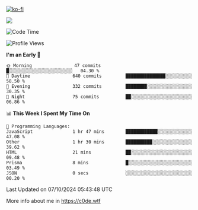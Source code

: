 [![ko-fi](https://ko-fi.com/img/githubbutton_sm.svg)](https://ko-fi.com/Z8Z4Y2LKX)

<a href="https://wakatime.com"><img src="https://wakatime.com/share/@c0dezin/b7f18a7c-ab3a-40b8-8bc7-b1b7bf71f1d6.svg" /></a>

<!--START_SECTION:waka-->
![Code Time](http://img.shields.io/badge/Code%20Time-112%20hrs%2049%20mins-blue)

![Profile Views](http://img.shields.io/badge/Profile%20Views-1-blue)

**I'm an Early 🐤** 

```text
🌞 Morning                47 commits          █░░░░░░░░░░░░░░░░░░░░░░░░   04.30 % 
🌆 Daytime                640 commits         ███████████████░░░░░░░░░░   58.50 % 
🌃 Evening                332 commits         ████████░░░░░░░░░░░░░░░░░   30.35 % 
🌙 Night                  75 commits          ██░░░░░░░░░░░░░░░░░░░░░░░   06.86 % 
```


📊 **This Week I Spent My Time On** 

```text
💬 Programming Languages: 
JavaScript               1 hr 47 mins        ████████████░░░░░░░░░░░░░   47.08 % 
Other                    1 hr 30 mins        ██████████░░░░░░░░░░░░░░░   39.62 % 
HTML                     21 mins             ██░░░░░░░░░░░░░░░░░░░░░░░   09.48 % 
Prisma                   8 mins              █░░░░░░░░░░░░░░░░░░░░░░░░   03.49 % 
JSON                     0 secs              ░░░░░░░░░░░░░░░░░░░░░░░░░   00.20 % 
```


 Last Updated on 07/10/2024 05:43:48 UTC
<!--END_SECTION:waka-->

More info about me in https://c0de.wtf
